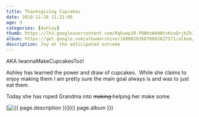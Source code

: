 ```yaml
---
title: Thanksgiving Cupcakes
date: 2010-11-26 11:21:00
age: 3
categories: [Ashley]
thumb: https://lh3.googleusercontent.com/Rqhuep1R-PDNhzWXHNtvKsoQrjhZhIIEh74VkZXkSgxs8kM1Q7Xk1NN9TZKDZVKdTREyYqUebWCwvwhrJn0=w293-h220
album: https://get.google.com/albumarchive/108001626876662627571/album/AF1QipOU0evDHvT0TVZHJUCGDiccvasWMJlULoQyV7_D?authKey=COvG8KfXxoj5zQE
description: Joy at the anticipated outcome
---
```

AKA IwannaMakeCupcakesToo!

Ashley has learned the power and draw of cupcakes.  While she claims to enjoy making them I am pretty sure the main goal always is and was to just eat them.

Today she has roped Grandma into <strike>making </strike>helping her make some.

[<img src="{{ page.thumb }}" alt="{{ page.description }}" class="wyseguys-album"/>]({{ page.album }})